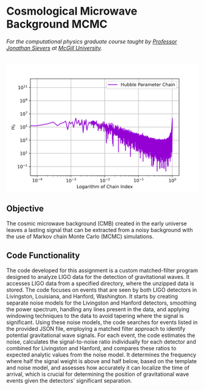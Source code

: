 # Cosmological Microwave Background MCMC
###### For the computational physics graduate course taught by [Professor Jonathan Sievers](https://www.physics.mcgill.ca/~sievers/) at [McGill University](https://www.mcgill.ca/).

![alt text](https://github.com/IsolatedSingularity/Cosmology-Simulations/blob/main/CMB%20Markov%20Chain%20Monte%20Carlo/Plots/PlotIII.png)

## Objective

The cosmic microwave background (CMB) created in the early universe leaves a lasting signal that can be extracted from a noisy background with the use of Markov chain Monte Carlo (MCMC) simulations.

## Code Functionality

The code developed for this assignment is a custom matched-filter program designed to analyze LIGO data for the detection of gravitational waves. It accesses LIGO data from a specified directory, where the unzipped data is stored. The code focuses on events that are seen by both LIGO detectors in Livingston, Louisiana, and Hanford, Washington. It starts by creating separate noise models for the Livingston and Hanford detectors, smoothing the power spectrum, handling any lines present in the data, and applying windowing techniques to the data to avoid tapering where the signal is significant. Using these noise models, the code searches for events listed in the provided JSON file, employing a matched filter approach to identify potential gravitational wave signals. For each event, the code estimates the noise, calculates the signal-to-noise ratio individually for each detector and combined for Livingston and Hanford, and compares these ratios to expected analytic values from the noise model. It determines the frequency where half the signal weight is above and half below, based on the template and noise model, and assesses how accurately it can localize the time of arrival, which is crucial for determining the position of gravitational wave events given the detectors' significant separation.
